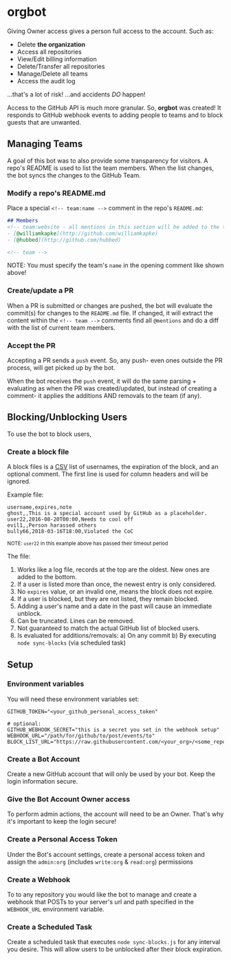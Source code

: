 # orgbot

Giving Owner access gives a person full access to the account.
Such as:
- Delete __the organization__
- Access all repositories
- View/Edit billing information
- Delete/Transfer all repositories
- Manage/Delete all teams
- Access the audit log

...that's a lot of risk! ...and accidents _DO_ happen!

Access to the GitHub API is much more granular. So, **orgbot** was created!
It responds to GitHub webhook events to adding people to teams and to block
guests that are unwanted.

## Managing Teams
A goal of this bot was to also provide some transparency for visitors. A repo's
README is used to list the team members. When the list changes, the bot syncs
the changes to the GitHub Team.

### Modify a repo's README.md

Place a special `<!-- team:name -->` comment in the repo's `README.md`:

``` markdown
## Members
<!-- team:website - all mentions in this section will be added to the team by the bot -->
- [@williamkapke](http://github.com/williamkapke)
- [@hubbed](http://github.com/hubbed)

<!-- team -->
```

NOTE: You must specify the team's `name` in the opening comment like shown above!
### Create/update a PR

When a PR is submitted or changes are pushed, the bot will evaluate the commit(s)
for changes to the `README.md` file. If changed, it will extract the content
within the `<!-- team -->` comments find all `@mentions` and do a diff with the
list of current team members.

### Accept the PR

Accepting a PR sends a `push` event. So, any push- even ones outside the PR
process, will get picked up by the bot.

When the bot receives the `push` event, it will do the same parsing + evaluating
as when the PR was created/updated, but instead of creating a comment- it
applies the additions AND removals to the team (if any).

## Blocking/Unblocking Users
To use the bot to block users,

### Create a block file
A block files is a [CSV](https://en.wikipedia.org/wiki/Comma-separated_values)
list of usernames, the expiration of the block, and an optional comment. The
first line is used for column headers and will be ignored.

Example file:
```
username,expires,note
ghost,,This is a special account used by GitHub as a placeholder.
user22,2016-08-20T00:00,Needs to cool off
evil1,,Person harassed others
bully66,2018-03-16T18:00,Violated the CoC
```
<sup>NOTE: `user22` in this example above has passed their timeout period</sup>

The file:
1) Works like a log file, records at the top are the oldest. New ones are added
to the bottom.
2) If a user is listed more than once, the newest entry is only considered.
3) No `expires` value, or an invalid one, means the block does not expire.
4) If a user is blocked, but they are not listed, they remain blocked.
5) Adding a user's name and a date in the past will cause an immediate unblock.
6) Can be truncated. Lines can be removed.
7) Not guaranteed to match the actual GitHub list of blocked users.
8) Is evaluated for additions/removals:
	a) On any commit
	b) By executing `node sync-blocks` (via scheduled task)

## Setup

### Environment variables
You will need these environment variables set:
```
GITHUB_TOKEN="<your_github_personal_access_token"

# optional:
GITHUB_WEBHOOK_SECRET="this is a secret you set in the webhook setup"
WEBHOOK_URL="/path/for/github/to/post/events/to"
BLOCK_LIST_URL="https://raw.githubusercontent.com/<your_org>/<some_repo>/master/<your_block_file.csv>"
```

### Create a Bot Account
Create a new GitHub account that will only be used by your bot. Keep the login
information secure.

### Give the Bot Account Owner access
To perform admin actions, the account will need to be an Owner. That's why it's
important to keep the login secure!

### Create a Personal Access Token
Under the Bot's account settings, create a personal access token and assign the
`admin:org` (includes `write:org` & `read:org`) permissions

### Create a Webhook
To to any repository you would like the bot to manage and create a webhook that
POSTs to your server's url and path specified in the `WEBHOOK_URL` environment
variable.

### Create a Scheduled Task
Create a scheduled task that executes `node sync-blocks.js` for any interval you
desire. This will allow users to be unblocked after their block expiration.

